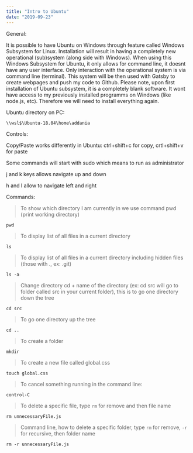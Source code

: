 ```yaml
---
title: "Intro to Ubuntu"
date: "2019-09-23"
---
```


General:

It is possible to have Ubuntu on Windows through feature called Windows Subsystem for Linux. Installation will result in having a completely new operational (sub)system (along side with Windows). When using this Windows Subsystem for Ubuntu, it only allows for command line, it doesnt have any user interface. Only interaction with the operational system is via command line (terminal). This system will be then used with Gatsby to create webpages and push my code to Github. Please note, upon first installation of Ubuntu subsystem, it is a completely blank software. It wont have access to my previously installed programms on Windows (like node.js, etc). Therefore we will need to install everything again.

Ubuntu directory on PC:
```
\\wsl$\Ubuntu-18.04\home\addania
```
Controls:

Copy/Paste works differently in Ubuntu: ctrl+shift+c for copy, crtl+shift+v for paste

Some commands will start with sudo which means to run as administrator

j and k keys allows navigate up and down

h and l allow to navigate left and right

Commands:

> To show which directory I am currently in we use command pwd (print working directory)
```
pwd
```
> To display list of all files in a current directory
```
ls
```
> To display list of all files in a current directory including hidden files (those with ., ex: .git)
```
ls -a
```
> Change directory cd + name of the directory (ex: cd src will go to folder called src in your current folder), this is to go one directory down the tree
```
cd src
```
> To go one directory up the tree
```
cd ..
```
> To create a folder
```
mkdir
```
> To create a new file called global.css
```
touch global.css
```

> To cancel something running in the command line:
```
control-C
```

> To delete a specific file, type <code>rm</code> for remove and then file name
```
rm unnecessaryFile.js
```


> Command line, how to delete a specific folder, type <code>rm</code> for remove, <code>-r</code> for recursive, then folder name
```
rm -r unnecessaryFile.js